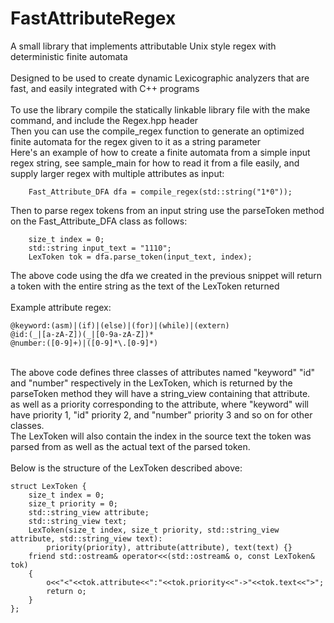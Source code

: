 # FastAttributeRegex

A small library that implements attributable Unix style regex with deterministic finite automata<br>
<br>
Designed to be used to create dynamic Lexicographic analyzers that are fast, and easily integrated with C++ programs<br>
<br>
To use the library compile the statically linkable library file with the make command, and include the Regex.hpp header<br>
Then you can use the compile_regex function to generate an optimized finite automata for the regex given to it as a string parameter<br>
Here's an example of how to create a finite automata from a simple input regex string, see sample_main for how to read it from a file easily, and supply larger regex with multiple attributes as input:

```
    Fast_Attribute_DFA dfa = compile_regex(std::string("1*0"));
```
Then to parse regex tokens from an input string use the parseToken method on the Fast_Attribute_DFA class as follows:
```
    size_t index = 0;
    std::string input_text = "1110";
    LexToken tok = dfa.parse_token(input_text, index);
```
The above code using the dfa we created in the previous snippet will return a token with the entire string as the text of the LexToken returned<br>
<br>
Example attribute regex:

```
@keyword:(asm)|(if)|(else)|(for)|(while)|(extern)
@id:(_|[a-zA-Z])(_|[0-9a-zA-Z])*
@number:([0-9]+)|([0-9]*\.[0-9]*)
```
<br>
The above code defines three classes of attributes named "keyword" "id" and "number" respectively in the LexToken, which is returned by the parseToken method they will have a string_view containing that attribute.<br>
as well as a priority corresponding to the attribute, where "keyword" will have priority 1, "id" priority 2, and "number" priority 3 and so on for other classes.<br>
The LexToken will also contain the index in the source text the token was parsed from as well as the actual text of the parsed token.<br>
<br>
Below is the structure of the LexToken described above:

```
struct LexToken {
    size_t index = 0;
    size_t priority = 0;
    std::string_view attribute;
    std::string_view text;
    LexToken(size_t index, size_t priority, std::string_view attribute, std::string_view text): 
        priority(priority), attribute(attribute), text(text) {}
    friend std::ostream& operator<<(std::ostream& o, const LexToken& tok)
    {
        o<<"<"<<tok.attribute<<":"<<tok.priority<<"->"<<tok.text<<">";
        return o;
    }
};
```